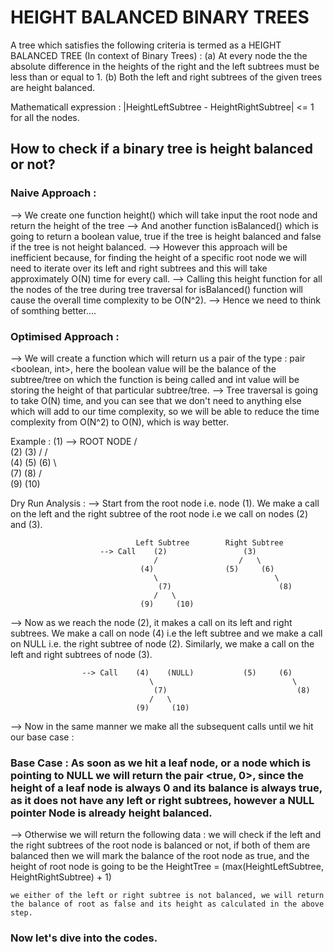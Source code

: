 # HEIGHT BALANCED BINARY TREES 

A tree which satisfies the following criteria is termed as a HEIGHT BALANCED TREE (In context of Binary Trees) :
(a) At every node the the absolute difference in the heights of the right and the left subtrees must be less 	 than or equal to 1.
(b) Both the left and right subtrees of the given trees are height balanced.

Mathematicall expression : |HeightLeftSubtree - HeightRightSubtree| <= 1 for all the nodes.

## How to check if a binary tree is height balanced or not?

### Naive Approach : 
--> We create one function height() which will take input the root node and return the height of the tree
--> And another function isBalanced() which is going to return a boolean value, true if the tree is height 		balanced and false if the tree is not height balanced.
--> However this approach will be inefficient because, for finding the height of a specific root node we will 	  need to iterate over its left and right subtrees and this will take approximately O(N) time for every 		call.
--> Calling this height function for all the nodes of the tree during tree traversal for isBalanced() 			function will cause the overall time complexity to be O(N^2).
--> Hence we need to think of somthing better....


### Optimised Approach :
--> We will create a function which will return us a pair of the type : pair <boolean, int>, here the boolean 	  value will be the balance of the subtree/tree on which the function is being called and int value will be 	storing the height of that particular subtree/tree.
--> Tree traversal is going to take O(N) time, and you can see that we don't need to anything else which will 	  add to our time complexity, so we will be able to reduce the time complexity from O(N^2) to O(N), which 		is way better.

Example : 
										(1)  --> ROOT NODE
									   /   \
									(2)     (3)
									/	   /   \
								 (4)	(5)     (6)
								    \			   \
								     (7)			(8)
								    /	\
								 (9)	 (10)

Dry Run Analysis : 
--> Start from the root node i.e. node (1).
	We make a call on the left and the right subtree of the root node i.e we call on nodes (2) and (3).

								Left Subtree        Right Subtree
						--> Call    (2)     			(3)
									/	   			   /   \
								 (4)				(5)     (6)
								    \			   			   \
								     (7)						(8)
								    /	\
								 (9)	 (10)

--> Now as we reach the node (2), it makes a call on its left and right subtrees.
	We make a call on node (4) i.e the left subtree and we make a call on NULL i.e. the right subtree of node (2). Similarly, we make a call on the left and right subtrees of node (3).

					--> Call	(4)	   (NULL)			(5)     (6)
								   \			   				   \
								    (7)								(8)
								   /   \
								(9)	    (10)

--> Now in the same manner we make all the subsequent calls until we hit our base case :
	
### Base Case : As soon as we hit a leaf node, or a node which is pointing to NULL we will return the pair    	  <true, 0>, since the height of a leaf node is always 0 and its balance is always true, as it does not 		have any left or right subtrees, however a NULL pointer Node is already height balanced.

--> Otherwise we will return the following data : 
	we will check if the left and the right subtrees of the root node is balanced or not, if both of them are balanced then we will mark the balance of the root node as true, and the height of root node is going to be the HeightTree = (max(HeightLeftSubtree, HeightRightSubtree) + 1)

	we either of the left or right subtree is not balanced, we will return the balance of root as false and its height as calculated in the above step.

### Now let's dive into the codes.
